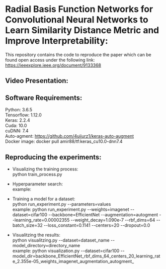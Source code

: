 # Radial Basis Function Networks for Convolutional Neural Networks to Learn Similarity Distance Metric and Improve Interpretability:
This repository contains the code to reproduce the paper which can be found open access under the following link: https://ieeexplore.ieee.org/document/9133368
## Video Presentation:
## Software Requirements:
Python: 3.6.5  
Tensorflow: 1.12.0  
Keras: 2.2.4  
Cuda: 10.0   
cuDNN: 7.4  
Auto-agment: https://github.com/4uiiurz1/keras-auto-augment  
Docker image: docker pull amir88/tf:keras_cu10.0-dnn7.4
## Reproducing the experiments:
- Visualizing the training process:  
  python train_process.py
- Hyperparameter search:  
  example:
    
- Training a model for a dataset:  
  python run_experiment.py --parameters=values  
  example: python run_experiment.py --weights=imagenet --dataset=cifar100 --backbone=EfficientNet --augmentation=autogment --learning_rate=0.00002355 --weight_decay=1.090e-7 --rbf_dims=64 --batch_size=32 --loss_constant=0.1141 --centers=20 --dropout=0.0
- Visualitzing the results:  
  python visualitzing.py --dataset=dataset_name --model_directory=directory_name  
  example: python visualization.py --dataset=cifar100 --model_dir=backbone_EfficientNet_rbf_dims_64_centers_20_learning_rate_2.355e-05_weights_imagenet_augmentation_autogment_ 
